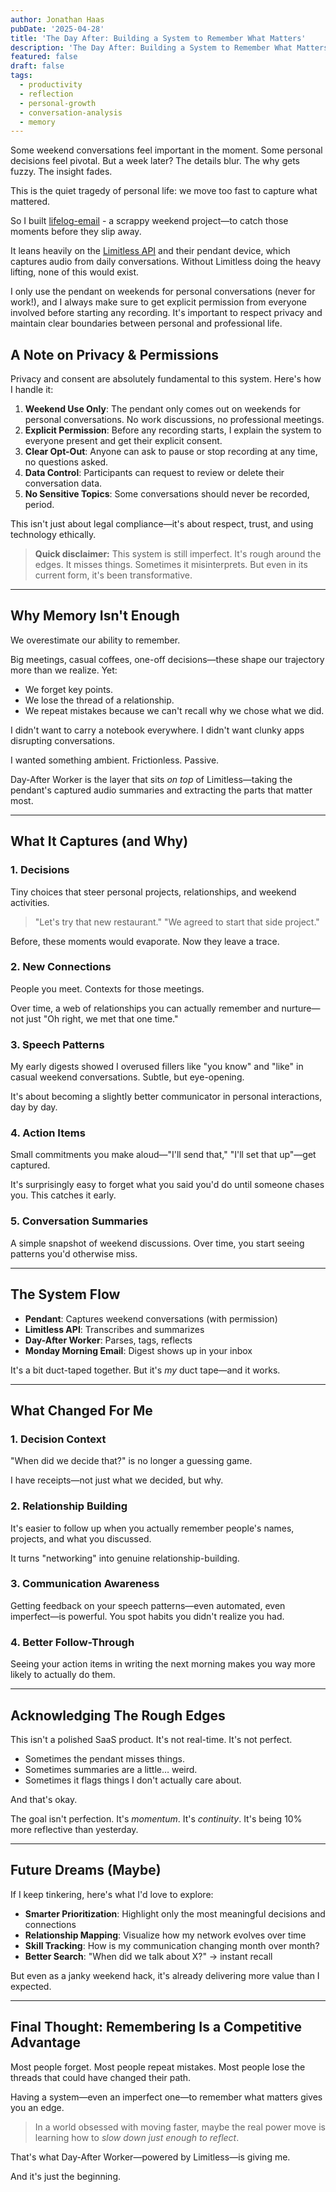 ```yaml
---
author: Jonathan Haas
pubDate: '2025-04-28'
title: 'The Day After: Building a System to Remember What Matters'
description: 'The Day After: Building a System to Remember What Matters: Some weekend conversations feel important in the moment. Some personal decisions feel pivotal.'
featured: false
draft: false
tags:
  - productivity
  - reflection
  - personal-growth
  - conversation-analysis
  - memory
---
```


Some weekend conversations feel important in the moment. Some personal decisions feel pivotal. But a week later? The details blur. The why gets fuzzy. The insight fades.

This is the quiet tragedy of personal life: we move too fast to capture what mattered.

So I built [lifelog-email](https://github.com/haasonsaas/lifelog-email) - a scrappy weekend project—to catch those moments before they slip away.

It leans heavily on the [Limitless API](https://limitless.ai) and their pendant device, which captures audio from daily conversations. Without Limitless doing the heavy lifting, none of this would exist.

I only use the pendant on weekends for personal conversations (never for work!), and I always make sure to get explicit permission from everyone involved before starting any recording. It's important to respect privacy and maintain clear boundaries between personal and professional life.

## A Note on Privacy & Permissions

Privacy and consent are absolutely fundamental to this system. Here's how I handle it:

1. **Weekend Use Only**: The pendant only comes out on weekends for personal conversations. No work discussions, no professional meetings.
1. **Explicit Permission**: Before any recording starts, I explain the system to everyone present and get their explicit consent.
1. **Clear Opt-Out**: Anyone can ask to pause or stop recording at any time, no questions asked.
1. **Data Control**: Participants can request to review or delete their conversation data.
1. **No Sensitive Topics**: Some conversations should never be recorded, period.

This isn't just about legal compliance—it's about respect, trust, and using technology ethically.

> **Quick disclaimer:** This system is still imperfect. It's rough around the edges. It misses things. Sometimes it misinterprets. But even in its current form, it's been transformative.

---

## Why Memory Isn't Enough

We overestimate our ability to remember.

Big meetings, casual coffees, one-off decisions—these shape our trajectory more than we realize. Yet:

- We forget key points.
- We lose the thread of a relationship.
- We repeat mistakes because we can't recall why we chose what we did.

I didn't want to carry a notebook everywhere. I didn't want clunky apps disrupting conversations.

I wanted something ambient. Frictionless. Passive.

Day-After Worker is the layer that sits _on top_ of Limitless—taking the pendant's captured audio summaries and extracting the parts that matter most.

---

## What It Captures (and Why)

### 1. Decisions

Tiny choices that steer personal projects, relationships, and weekend activities.

> "Let's try that new restaurant."
> "We agreed to start that side project."

Before, these moments would evaporate. Now they leave a trace.

### 2. New Connections

People you meet. Contexts for those meetings.

Over time, a web of relationships you can actually remember and nurture—not just "Oh right, we met that one time."

### 3. Speech Patterns

My early digests showed I overused fillers like "you know" and "like" in casual weekend conversations. Subtle, but eye-opening.

It's about becoming a slightly better communicator in personal interactions, day by day.

### 4. Action Items

Small commitments you make aloud—"I'll send that," "I'll set that up"—get captured.

It's surprisingly easy to forget what you said you'd do until someone chases you. This catches it early.

### 5. Conversation Summaries

A simple snapshot of weekend discussions. Over time, you start seeing patterns you'd otherwise miss.

---

## The System Flow

- **Pendant**: Captures weekend conversations (with permission)
- **Limitless API**: Transcribes and summarizes
- **Day-After Worker**: Parses, tags, reflects
- **Monday Morning Email**: Digest shows up in your inbox

It's a bit duct-taped together. But it's _my_ duct tape—and it works.

---

## What Changed For Me

### 1. Decision Context

"When did we decide that?" is no longer a guessing game.

I have receipts—not just what we decided, but why.

### 2. Relationship Building

It's easier to follow up when you actually remember people's names, projects, and what you discussed.

It turns "networking" into genuine relationship-building.

### 3. Communication Awareness

Getting feedback on your speech patterns—even automated, even imperfect—is powerful. You spot habits you didn't realize you had.

### 4. Better Follow-Through

Seeing your action items in writing the next morning makes you way more likely to actually do them.

---

## Acknowledging The Rough Edges

This isn't a polished SaaS product. It's not real-time. It's not perfect.

- Sometimes the pendant misses things.
- Sometimes summaries are a little… weird.
- Sometimes it flags things I don't actually care about.

And that's okay.

The goal isn't perfection. It's _momentum_. It's _continuity_. It's being 10% more reflective than yesterday.

---

## Future Dreams (Maybe)

If I keep tinkering, here's what I'd love to explore:

- **Smarter Prioritization**: Highlight only the most meaningful decisions and connections
- **Relationship Mapping**: Visualize how my network evolves over time
- **Skill Tracking**: How is my communication changing month over month?
- **Better Search**: "When did we talk about X?" → instant recall

But even as a janky weekend hack, it's already delivering more value than I expected.

---

## Final Thought: Remembering Is a Competitive Advantage

Most people forget.
Most people repeat mistakes.
Most people lose the threads that could have changed their path.

Having a system—even an imperfect one—to remember what matters gives you an edge.

> In a world obsessed with moving faster, maybe the real power move is learning how to _slow down just enough to reflect_.

That's what Day-After Worker—powered by Limitless—is giving me.

And it's just the beginning.
